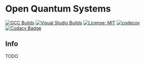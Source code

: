# Open Quantum Systems

[![GCC Builds](https://travis-ci.org/GillianGrayson/oqs.svg?branch=master)](https://travis-ci.org/GillianGrayson/oqs)
[![Visual Studio Builds](https://ci.appveyor.com/api/projects/status/51smge2isehk6ge6?svg=true)](https://ci.appveyor.com/project/GillianGrayson/oqs)
[![License: MIT](https://img.shields.io/badge/License-MIT-blue.svg)](/LICENSE)
[![codecov](https://codecov.io/gh/GillianGrayson/oqs/branch/master/graph/badge.svg)](https://codecov.io/gh/GillianGrayson/oqs)
[![Codacy Badge](https://api.codacy.com/project/badge/Grade/a6a95ad967a2492f85380bea270862b8)](https://app.codacy.com/app/GillianGrayson/oqs?utm_source=github.com&utm_medium=referral&utm_content=GillianGrayson/oqs&utm_campaign=Badge_Grade_Dashboard)

## Info
TODO
